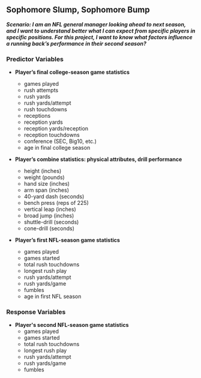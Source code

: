 ## Sophomore Slump, Sophomore Bump

***Scenario: I am an NFL general manager looking ahead to next season, and I want to understand better what I can expect from specific players in specific positions. For this project, I want to know what factors influence a running back’s performance in their second season?***

### Predictor Variables
* **Player’s final college-season game statistics**
    * games played
    * rush attempts
    * rush yards
    * rush yards/attempt
    * rush touchdowns
    * receptions
    * reception yards
    * reception yards/reception
    * reception touchdowns
    * conference (SEC, Big10, etc.)
    * age in final college season
  
* **Player’s combine statistics: physical attributes, drill performance**
    * height (inches)
    * weight (pounds)
    * hand size (inches)
    * arm span (inches)
    * 40-yard dash (seconds)
    * bench press (reps of 225)
    * vertical leap (inches)
    * broad jump (inches)
    * shuttle-drill (seconds)
    * cone-drill (seconds)
  
* **Player’s first NFL-season game statistics**
    * games played
    * games started
    * total rush touchdowns
    * longest rush play
    * rush yards/attempt
    * rush yards/game
    * fumbles
    * age in first NFL season


### Response Variables
* **Player's second NFL-season game statistics**
  * games played
  * games started
  * total rush touchdowns
  * longest rush play
  * rush yards/attempt
  * rush yards/game
  * fumbles
